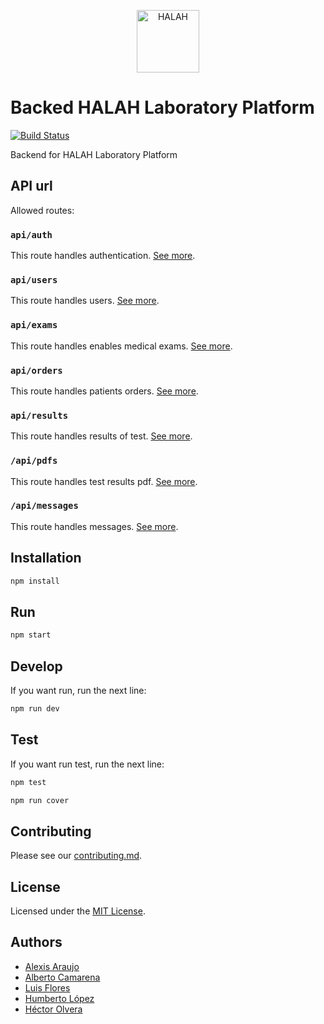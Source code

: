 <p align="center">
  <a href="https://www.halahlaboratories.com/">
    <img
      alt="HALAH"
      src="https://i.imgur.com/JR05wxd.png"
      width="100"
    />
  </a>
</p>

# Backed HALAH Laboratory Platform

[![Build Status](https://travis-ci.com/hyfi06/platzi-master-end-game-backend.svg?branch=master)](https://travis-ci.com/hyfi06/platzi-master-end-game-backend)

Backend for HALAH Laboratory Platform

## API url

Allowed routes:

### `api/auth`

This route handles authentication. [See more](/components/auth).

### `api/users`

This route handles users. [See more](/components/users).

### `api/exams`

This route handles enables medical exams. [See more](/components/exams).

### `api/orders`

This route handles patients orders. [See more](/components/orders).

### `api/results`

This route handles results of test. [See more](/components/results).

### `/api/pdfs`

This route handles test results pdf. [See more](/components/pdfs).

### `/api/messages`

This route handles messages. [See more](/components/messages).

## Installation

```bash
npm install
```

## Run

```bash
npm start
```

## Develop

If you want run, run the next line:

```bash
npm run dev
```

## Test

If you want run test, run the next line:

```bash
npm test
```

```bash
npm run cover
```

## Contributing

Please see our [contributing.md](/contributing.md).

## License

Licensed under the [MIT License](/LICENSE).

## Authors

- [Alexis Araujo](https://github.com/ealexisaraujo)
- [Alberto Camarena](https://github.com/Alberthor47)
- [Luis Flores](https://github.com/luisflorescode)
- [Humberto López](https://github.com/HumbertoMLL)
- [Héctor Olvera](https://github.com/hyfi06)
